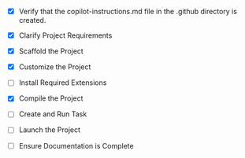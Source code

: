 <!-- Use this file to provide workspace-specific custom instructions to Copilot. For more details, visit https://code.visualstudio.com/docs/copilot/copilot-customization#_use-a-githubcopilotinstructionsmd-file -->
- [x] Verify that the copilot-instructions.md file in the .github directory is created.

- [x] Clarify Project Requirements
	<!-- Professional gym website using Next.js 14, React, TypeScript, Tailwind CSS, and modern styling frameworks -->

- [x] Scaffold the Project
	<!-- Create Next.js project with TypeScript and modern dependencies -->

- [x] Customize the Project
	<!-- Build professional gym components with hero section, services, about, testimonials, contact -->

- [ ] Install Required Extensions
	<!-- Install necessary VS Code extensions for development -->

- [x] Compile the Project
	<!-- Install dependencies and resolve any compilation issues -->

- [ ] Create and Run Task
	<!-- Create development tasks for the project -->

- [ ] Launch the Project
	<!-- Launch development server -->

- [ ] Ensure Documentation is Complete
	<!-- Update README and documentation -->